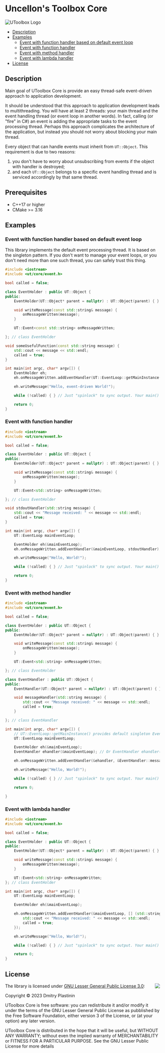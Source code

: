 # Uncellon's Toolbox Core

![UToolbox Logo](logo.png)

- [Description](#description)
- [Examples](#examples)
    - [Event with function handler based on default event loop](#event-with-function-handler-based-on-default-event-loop)
    - [Event with function handler](#event-with-function-handler)
    - [Event with method handler](#event-with-method-handler)
    - [Event with lambda handler](#event-with-lambda-handler)
- [License](#license)

## Description
Main goal of UToolbox Core is provide an easy thread-safe event-driven approach to application development.

It should be understood that this approach to application development leads to multithreading. You will have at least 2 threads: your main thread and the event handling thread (or event loop in another words). In fact, calling (or "fire" in C#) an event is adding the appropriate tasks to the event processing thread. Perhaps this approach complicates the architecture of the application, but instead you should not worry about blocking your main thread.

Every object that can handle events must inherit from `UT::Object`. This requirement is due to two reasons:

1. you don't have to worry about unsubscribing from events if the object with handler is destroyed;
2. and each `UT::Object` belongs to a specific event handling thread and is serviced accordingly by that same thread.

## Prerequisites

- C++17 or higher
- CMake >= 3.16

## Examples

### Event with function handler based on default event loop

This library implements the default event processing thread. It is based on the singleton pattern. If you don't want to manage your event loops, or you don't need more than one such thread, you can safely trust this thing.

```cpp
#include <iostream>
#include <ut/core/event.h>

bool called = false;

class EventHolder : public UT::Object {
public:
    EventHolder(UT::Object* parent = nullptr) : UT::Object(parent) { }

    void writeMessage(const std::string& message) {
        onMessageWritten(message);
    }

    UT::Event<const std::string> onMessageWritten;

}; // class EventHolder

void someUsefulFunction(const std::string message) {
    std::cout << message << std::endl;
    called = true;
}

int main(int argc, char* argv[]) {
    EventHolder eh;
    eh.onMessageWritten.addEventHandler(UT::EventLoop::getMainInstance(), someUsefulFunction);

    eh.writeMessage("Hello, event-driven World!");

    while (!called) { } // Just "spinlock" to sync output. Your main() function can execute faster than the message is displayed on the screen.

    return 0;
}
```

### Event with function handler
```cpp
#include <iostream>
#include <ut/core/event.h>

bool called = false;

class EventHolder : public UT::Object {
public:
    EventHolder(UT::Object* parent = nullptr) : UT::Object(parent) { }

    void writeMessage(const std::string& message) {
        onMessageWritten(message);
    }

    UT::Event<std::string> onMessageWritten;

}; // class EventHolder

void stdoutHandler(std::string message) {
    std::cout << "Message received: " << message << std::endl;
    called = true;
}

int main(int argc, char* argv[]) {
    UT::EventLoop mainEventLoop;

    EventHolder eh(&mainEventLoop);
    eh.onMessageWritten.addEventHandler(&mainEventLoop, stdoutHandler);

    eh.writeMessage("Hello, World!");

    while (!called) { } // Just "spinlock" to sync output. Your main() function can execute faster than the message is displayed on the screen.

    return 0;
}
```

### Event with method handler
```cpp
#include <iostream>
#include <ut/core/event.h>

bool called = false;

class EventHolder : public UT::Object {
public:
    EventHolder(UT::Object* parent = nullptr) : UT::Object(parent) { }

    void writeMessage(const std::string& message) {
        onMessageWritten(message);
    }

    UT::Event<std::string> onMessageWritten;

}; // class EventHolder

class EventHandler : public UT::Object {
public:
    EventHandler(UT::Object* parent = nullptr) : UT::Object(parent) { }

    void messageHandler(std::string message) {
        std::cout << "Message received: " << message << std::endl;
        called = true;
    }

}; // class EventHandler

int main(int argc, char* argv[]) {
    // UT::EventLoop::getMainInstance() provides default singleton Event Loop
    UT::EventLoop mainEventLoop;

    EventHolder eh(&mainEventLoop);
    EventHandler ehandler(&mainEventLoop); // Or EventHandler ehandler(&eh)

    eh.onMessageWritten.addEventHandler(&ehandler, &EventHandler::messageHandler);

    eh.writeMessage("Hello, World!");

    while (!called) { } // Just "spinlock" to sync output. Your main() function can execute faster than the message is displayed on the screen.

    return 0;

}
```

### Event with lambda handler
```cpp
#include <iostream>
#include <ut/core/event.h>

bool called = false;

class EventHolder : public UT::Object {
public:
    EventHolder(UT::Object* parent = nullptr) : UT::Object(parent) { }

    void writeMessage(const std::string& message) {
        onMessageWritten(message);
    }

    UT::Event<std::string> onMessageWritten;
}; // class EventHolder

int main(int argc, char* argv[]) {
    UT::EventLoop mainEventLoop;

    EventHolder eh(&mainEventLoop);

    eh.onMessageWritten.addEventHandler(&mainEventLoop, [] (std::string message) {
        std::cout << "Message received: " << message << std::endl;
        called = true;
    });

    eh.writeMessage("Hello, World!");

    while (!called) { } // Just "spinlock" to sync output. Your main() function can execute faster than the message is displayed on the screen.

    return 0;
}
```

## License

<img align="right" src="https://www.gnu.org/graphics/lgplv3-with-text-154x68.png">

The library is licensed under [GNU Lesser General Public License 3.0](https://www.gnu.org/licenses/lgpl-3.0.txt):

Copyright © 2023 Dmitry Plastinin

UToolbox Core is free software: you can redistribute it and/or modify it under the terms of the GNU Lesser General Public License as pubblished by the Free Software Foundation, either version 3 of the License, or (at your option) any later version.

UToolbox Core is distributed in the hope that it will be useful, but WITHOUT ANY WARRANTY; without even the implied warranty of MERCHANTABILITY or FITNESS FOR A PARTICULAR PURPOSE. See the GNU Lesser Public License for more details
